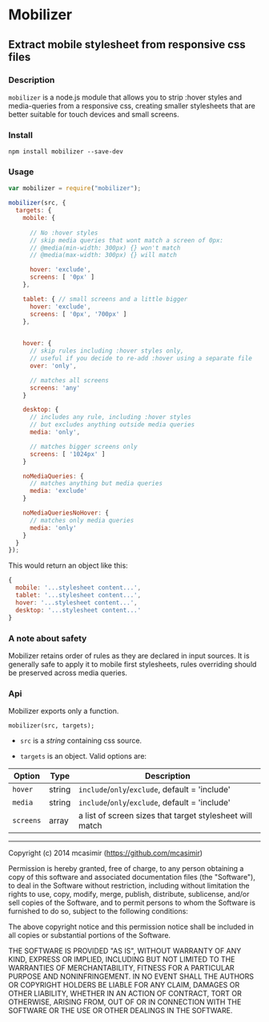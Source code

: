 # Mobilizer

## Extract mobile stylesheet from responsive css files

### Description

`mobilizer` is a node.js module that allows you to strip :hover styles and media-queries from a responsive css, creating smaller stylesheets that are better suitable for touch devices and small screens.

### Install

``` 
npm install mobilizer --save-dev
```

### Usage

``` js
var mobilizer = require("mobilizer");

mobilizer(src, {
  targets: {   
    mobile: { 
      
      // No :hover styles
      // skip media queries that wont match a screen of 0px:
      // @media(min-width: 300px) {} won't match
      // @media(max-width: 300px) {} will match

      hover: 'exclude',
      screens: [ '0px' ]
    },

    tablet: { // small screens and a little bigger
      hover: 'exclude',
      screens: [ '0px', '700px' ]
    },
    

    hover: {
      // skip rules including :hover styles only,
      // useful if you decide to re-add :hover using a separate file
      over: 'only',

      // matches all screens
      screens: 'any'
    }

    desktop: {
      // includes any rule, including :hover styles
      // but excludes anything outside media queries
      media: 'only',

      // matches bigger screens only
      screens: [ '1024px' ]
    }

    noMediaQueries: {
      // matches anything but media queries
      media: 'exclude'
    }

    noMediaQueriesNoHover: {
      // matches only media queries
      media: 'only'
    }
  }
});
```

This would return an object like this:

``` js
{
  mobile: '...stylesheet content...',
  tablet: '...stylesheet content...',
  hover: '...stylesheet content...',
  desktop: '...stylesheet content...'
}
```

### A note about safety

Mobilizer retains order of rules as they are declared in input sources. It is generally safe to apply it to mobile first stylesheets, rules overriding should be preserved across media queries.

### Api

Mobilizer exports only a function.

```
mobilizer(src, targets);
```

- `src` is a _string_ containing css source.

- `targets` is an object. Valid options are:

| Option    |  Type  | Description |
| --------- | ------ | ----------- |
| `hover`   | string  | `include`/`only`/`exclude`, default = 'include'          |
| `media`   | string  | `include`/`only`/`exclude`, default = 'include'          |
| `screens` | array   | a list of screen sizes that target stylesheet will match |

---

Copyright (c) 2014 mcasimir (https://github.com/mcasimir)

Permission is hereby granted, free of charge, to any person obtaining a copy
of this software and associated documentation files (the "Software"), to deal
in the Software without restriction, including without limitation the rights
to use, copy, modify, merge, publish, distribute, sublicense, and/or sell
copies of the Software, and to permit persons to whom the Software is
furnished to do so, subject to the following conditions:

The above copyright notice and this permission notice shall be included in all
copies or substantial portions of the Software.

THE SOFTWARE IS PROVIDED "AS IS", WITHOUT WARRANTY OF ANY KIND, EXPRESS OR
IMPLIED, INCLUDING BUT NOT LIMITED TO THE WARRANTIES OF MERCHANTABILITY,
FITNESS FOR A PARTICULAR PURPOSE AND NONINFRINGEMENT. IN NO EVENT SHALL THE
AUTHORS OR COPYRIGHT HOLDERS BE LIABLE FOR ANY CLAIM, DAMAGES OR OTHER
LIABILITY, WHETHER IN AN ACTION OF CONTRACT, TORT OR OTHERWISE, ARISING FROM,
OUT OF OR IN CONNECTION WITH THE SOFTWARE OR THE USE OR OTHER DEALINGS IN THE
SOFTWARE.
